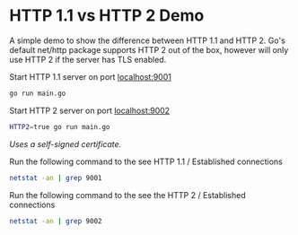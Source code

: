
# HTTP 1.1 vs HTTP 2 Demo

A simple demo to show the difference between HTTP 1.1 and HTTP 2.
Go's default net/http package supports HTTP 2 out of the box, however will only use HTTP 2 if the server has TLS enabled.

Start HTTP 1.1 server on port [localhost:9001](https://localhost:9001)
```bash
go run main.go
```


Start HTTP 2 server on port [localhost:9002](https://localhost:9002)

```bash
HTTP2=true go run main.go
```
_Uses a self-signed certificate._



Run the following command to the see HTTP 1.1 / Established connections
```bash
netstat -an | grep 9001
```


Run the following command to the see the HTTP 2 / Established connections

```bash
netstat -an | grep 9002
```

